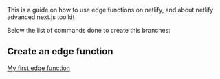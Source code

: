 This is a guide on how to use edge functions on netlify, and about netlify advanced next.js toolkit

Below the list of commands done to create this branches:

## Create an edge function

[My first edge function]("https://github.com/Lorezz/edgerunner/blob/my-first-edge-function/docs/my-first-edge-function.md")

